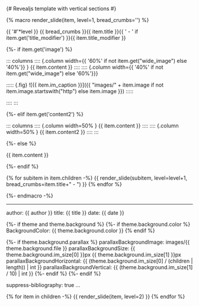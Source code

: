 {# Revealjs template with vertical sections #}

{% macro render_slide(item, level=1, bread_crumbs='') %}

{{ '#'*level }} {{ bread_crumbs }}{{ item.title }}{{ ' - ' if item.get('title_modifier') }}{{ item.title_modifier }}

{%- if item.get('image') %}

::: columns
:::: {.column width={{ '60%' if not item.get("wide_image") else '40%'}} }
{{ item.content }}
::::
:::: {.column width={{ '40%' if not item.get("wide_image") else '60%'}}}

::::: {.fig}
![{{ item.im_caption }}]({{ "images/" + item.image if not item.image.startswith("http") else item.image }})
:::::

::::
:::

{%- elif item.get('content2') %}

::: columns
:::: {.column width=50% }
{{ item.content }}
::::
:::: {.column width=50% }
{{ item.content2 }}
::::
:::

{%- else %}

{{ item.content }}

{%- endif %}

{% for subitem in item.children -%}
{{ render_slide(subitem, level=level+1, bread_crumbs=item.title+" - ") }}
{% endfor %}

{%- endmacro -%}

---
author: {{ author }}
title: {{ title }}
date: {{ date }}

{%- if theme and theme.background %}
{%- if theme.background.color %}
BackgroundColor: {{  theme.background.color }}
{% endif %}

{%- if theme.background.parallax %}
parallaxBackgroundImage: images/{{ theme.background.file }}
parallaxBackgroundSize: {{ theme.background.im_size[0] }}px {{ theme.background.im_size[1] }}px
parallaxBackgroundHorizontal: {{ (theme.background.im_size[0] / (children | length)) | int }}
parallaxBackgroundVertical:  {{ (theme.background.im_size[1] / 10) | int }}
{%- endif %}
{%- endif %}

suppress-bibliography: true
...

{% for item in children -%}
{{ render_slide(item, level=2) }}
{% endfor %}
